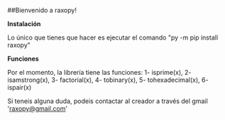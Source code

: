 ##Bienvenido a raxopy!

**Instalación**

Lo único que tienes que hacer es ejecutar el comando "py -m pip install raxopy"

**Funciones**

Por el momento, la librería tiene las funciones: 
1- isprime(x), 
2- isamstrong(x), 
3- factorial(x), 
4- tobinary(x), 
5- tohexadecimal(x), 
6- ispair(x)


Si teneis alguna duda, podeis contactar al creador a través del gmail 'raxopy@gmail.com'
